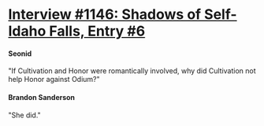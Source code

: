 # [Interview #1146: Shadows of Self-Idaho Falls, Entry #6](https://www.theoryland.com/intvmain.php?i=1146#6)

#### Seonid

"If Cultivation and Honor were romantically involved, why did Cultivation not help Honor against Odium?"

#### Brandon Sanderson

"She did."

